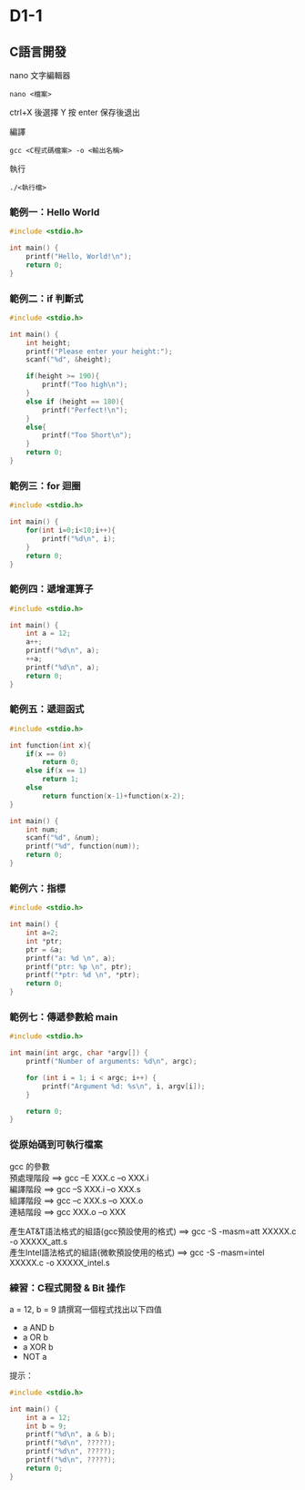 # D1-1
## C語言開發
nano 文字編輯器
```
nano <檔案>
```
ctrl+X 後選擇 Y 按 enter 保存後退出

編譯
```
gcc <C程式碼檔案> -o <輸出名稱>
```
執行
```
./<執行檔>
```

### 範例一：Hello World
```c
#include <stdio.h>

int main() {
    printf("Hello, World!\n");
    return 0;
}
```

### 範例二：if 判斷式
```c
#include <stdio.h>

int main() {
    int height;
    printf("Please enter your height:");
    scanf("%d", &height);

    if(height >= 190){
        printf("Too high\n");
    }
    else if (height == 180){
        printf("Perfect!\n");
    }
    else{
        printf("Too Short\n");
    }
    return 0;
}
```

### 範例三：for 迴圈
```c
#include <stdio.h>

int main() {
    for(int i=0;i<10;i++){
        printf("%d\n", i);
    }
    return 0;
}
```

### 範例四：遞增運算子
```c
#include <stdio.h>

int main() {
    int a = 12;
    a++;
    printf("%d\n", a);
    ++a;
    printf("%d\n", a);
    return 0;
}
```

### 範例五：遞迴函式
```c
#include <stdio.h>

int function(int x){
    if(x == 0)
        return 0;
    else if(x == 1)
        return 1;
    else
        return function(x-1)+function(x-2);
}

int main() {
    int num;
    scanf("%d", &num);
    printf("%d", function(num));
    return 0;
}
```

### 範例六：指標
```c
#include <stdio.h>

int main() {
    int a=2;
    int *ptr;
    ptr = &a;
    printf("a: %d \n", a);
    printf("ptr: %p \n", ptr);
    printf("*ptr: %d \n", *ptr);
    return 0;
}
```
### 範例七：傳遞參數給 main
```c
#include <stdio.h>

int main(int argc, char *argv[]) {
    printf("Number of arguments: %d\n", argc); 

    for (int i = 1; i < argc; i++) {
        printf("Argument %d: %s\n", i, argv[i]);
    }

    return 0;
}
```

### 從原始碼到可執行檔案
gcc 的參數  
預處理階段 ==> gcc –E XXX.c –o XXX.i  
編譯階段   ==> gcc –S XXX.i –o XXX.s  
組譯階段   ==> gcc –c XXX.s –o XXX.o  
連結階段   ==> gcc XXX.o –o XXX  

產生AT&T語法格式的組語(gcc預設使用的格式) ==> gcc -S -masm=att XXXXX.c -o XXXXX_att.s  
產生Intel語法格式的組語(微軟預設使用的格式) ==> gcc -S -masm=intel XXXXX.c -o XXXXX_intel.s  

### 練習：C程式開發 & Bit 操作
a = 12, b = 9
請撰寫一個程式找出以下四值  
- a AND b
- a OR b
- a XOR b
- NOT a

提示：
```c
#include <stdio.h>

int main() {
    int a = 12;
    int b = 9;
    printf("%d\n", a & b);
    printf("%d\n", ?????);
    printf("%d\n", ?????);
    printf("%d\n", ?????);
    return 0;
}
```